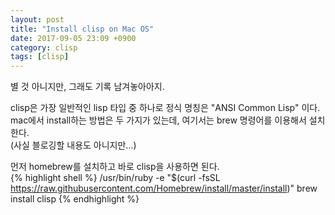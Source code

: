 ```yaml
---
layout: post
title: "Install clisp on Mac OS"
date: 2017-09-05 23:09 +0900
category: clisp
tags: [clisp]
---
```


별 것 아니지만, 그래도 기록 남겨놓아아지. <br />

clisp은 가장 일반적인 lisp 타입 중 하나로 정식 명칭은 "ANSI Common Lisp" 이다.<br />
mac에서 install하는 방법은 두 가지가 있는데, 여기서는 brew 명령어를 이용해서 설치한다.<br />
(사실 블로깅할 내용도 아니지만...)<br />

먼저 homebrew를 설치하고 바로 clisp을 사용하면 된다.<br />
{% highlight shell %}
/usr/bin/ruby -e "$(curl -fsSL https://raw.githubusercontent.com/Homebrew/install/master/install)"
brew install clisp
{% endhighlight %}
